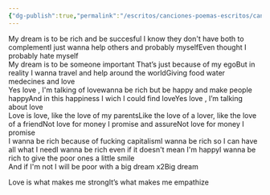 ```yaml
---
{"dg-publish":true,"permalink":"/escritos/canciones-poemas-escritos/canciones-poemas-escritos/my-big-dream/"}
---
```


My dream is to be rich and be succesful I know they don't have both to complementI just wanna help others and probably myselfEven thought I probably hate myself  
My dream is to be someone important That’s just because of my egoBut in reality I wanna travel and help around the worldGiving food water medecines and love  
Yes love , I'm talking of lovewanna be rich but be happy and make people happyAnd in this happiness I wich I could find loveYes love , I’m talking about love  
Love is love, like the love of my parentsLike the love of a lover, like the love of a friendNot love for money I promise and assureNot love for money I promise  
I wanna be rich because of fucking capitalismI wanna be rich so I can have all what I needI wanna be rich even if it doesn't mean I'm happyI wanna be rich to give the poor ones a little smile  
And if I'm not I will be poor with a big dream x2Big dream  
  
Love is what makes me strongIt’s what makes me empathize